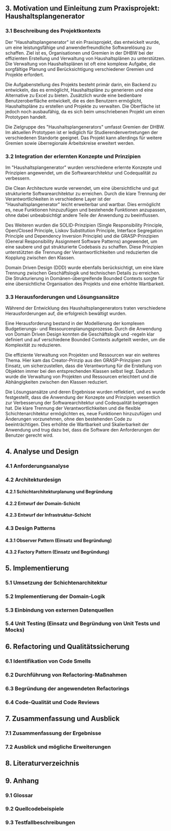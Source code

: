 ## 3. Motivation und Einleitung zum Praxisprojekt: Haushaltsplangenerator

### 3.1 Beschreibung des Projektkontexts

Der "Haushaltsplangenerator" ist ein Praxisprojekt, das entwickelt wurde, um eine leistungsfähige und anwenderfreundliche Softwarelösung zu schaffen. Ziel ist es, Organisationen und Gremien in der DHBW bei der effizienten Erstellung und Verwaltung von Haushaltsplänen zu unterstützen. Die Verwaltung von Haushaltsplänen ist oft eine komplexe Aufgabe, die sorgfältige Planung und Berücksichtigung verschiedener Gremien und Projekte erfordert.

Die Aufgabenstellung des Projekts besteht primär darin, ein Backend zu entwickeln, das es ermöglicht, Haushaltspläne zu generieren und eine Alternative zu Excel zu bieten. Zusätzlich wurde eine bedienbare Benutzeroberfläche entwickelt, die es den Benutzern ermöglicht, Haushaltspläne zu erstellen und Projekte zu verwalten. Die Oberfläche ist jedoch noch ausbaufähig, da es sich beim umschriebenen Projekt um einen Prototypen handelt.

Die Zielgruppe des "Haushaltsplangenerators" umfasst Gremien der DHBW. Im aktuellen Prototypen ist er lediglich für Studierendenvertretungen der verschiedenen Standorte geeignet. Das Projekt kann allerdings für weitere Gremien sowie überregionale Arbeitskreise erweitert werden.

### 3.2 Integration der erlernten Konzepte und Prinzipien

Im "Haushaltsplangenerator" wurden verschiedene erlernte Konzepte und Prinzipien angewendet, um die Softwarearchitektur und Codequalität zu verbessern.

Die Clean Architecture wurde verwendet, um eine übersichtliche und gut strukturierte Softwarearchitektur zu erreichen. Durch die klare Trennung der Verantwortlichkeiten in verschiedene Layer ist der "Haushaltsplangenerator" leicht erweiterbar und wartbar. Dies ermöglicht es, neue Funktionen hinzuzufügen und bestehende Funktionen anzupassen, ohne dabei unbeabsichtigt andere Teile der Anwendung zu beeinflussen.

Des Weiteren wurden die SOLID-Prinzipien (Single Responsibility Principle, Open/Closed Principle, Liskov Substitution Principle, Interface Segregation Principle und Dependency Inversion Principle) und die GRASP-Prinzipien (General Responsibility Assignment Software Patterns) angewendet, um eine saubere und gut strukturierte Codebasis zu schaffen. Diese Prinzipien unterstützten die Trennung der Verantwortlichkeiten und reduzierten die Kopplung zwischen den Klassen.

Domain Driven Design (DDD) wurde ebenfalls berücksichtigt, um eine klare Trennung zwischen Geschäftslogik und technischen Details zu erreichen. Die Strukturierung in Domänen-übergreifende Bounded Contexts sorgte für eine übersichtliche Organisation des Projekts und eine erhöhte Wartbarkeit.

### 3.3 Herausforderungen und Lösungsansätze

Während der Entwicklung des Haushaltsplangenerators traten verschiedene Herausforderungen auf, die erfolgreich bewältigt wurden.

Eine Herausforderung bestand in der Modellierung der komplexen Budgetierungs- und Ressourcenplanungsprozesse. Durch die Anwendung von Domain Driven Design konnten die Geschäftslogik und -regeln klar definiert und auf verschiedene Bounded Contexts aufgeteilt werden, um die Komplexität zu reduzieren.

Die effiziente Verwaltung von Projekten und Ressourcen war ein weiteres Thema. Hier kam das Creator-Prinzip aus den GRASP-Prinzipien zum Einsatz, um sicherzustellen, dass die Verantwortung für die Erstellung von Objekten immer bei den entsprechenden Klassen selbst liegt. Dadurch wurde die Verwaltung von Projekten und Ressourcen erleichtert und die Abhängigkeiten zwischen den Klassen reduziert.

Die Lösungsansätze und deren Ergebnisse wurden reflektiert, und es wurde festgestellt, dass die Anwendung der Konzepte und Prinzipien wesentlich zur Verbesserung der Softwarearchitektur und Codequalität beigetragen hat. Die klare Trennung der Verantwortlichkeiten und die flexible Schichtenarchitektur ermöglichten es, neue Funktionen hinzuzufügen und Änderungen vorzunehmen, ohne den bestehenden Code zu beeinträchtigen. Dies erhöhte die Wartbarkeit und Skalierbarkeit der Anwendung und trug dazu bei, dass die Software den Anforderungen der Benutzer gerecht wird.

## 4. Analyse und Design
   ### 4.1 Anforderungsanalyse
   ### 4.2 Architekturdesign
   #### 4.2.1 Schichtarchitekturplanung und Begründung
   #### 4.2.2 Entwurf der Domain-Schicht
   #### 4.2.3 Entwurf der Infrastruktur-Schicht
   ### 4.3 Design Patterns
   #### 4.3.1 Observer Pattern (Einsatz und Begründung)
   #### 4.3.2 Factory Pattern (Einsatz und Begründung)

## 5. Implementierung
   ### 5.1 Umsetzung der Schichtenarchitektur
   ### 5.2 Implementierung der Domain-Logik
   ### 5.3 Einbindung von externen Datenquellen
   ### 5.4 Unit Testing (Einsatz und Begründung von Unit Tests und Mocks)

## 6. Refactoring und Qualitätssicherung
   ### 6.1 Identifikation von Code Smells
   ### 6.2 Durchführung von Refactoring-Maßnahmen
   ### 6.3 Begründung der angewendeten Refactorings
   ### 6.4 Code-Qualität und Code Reviews

## 7. Zusammenfassung und Ausblick
   ### 7.1 Zusammenfassung der Ergebnisse
   ### 7.2 Ausblick und mögliche Erweiterungen

## 8. Literaturverzeichnis

## 9. Anhang
   ### 9.1 Glossar
   ### 9.2 Quellcodebeispiele
   ### 9.3 Testfallbeschreibungen
